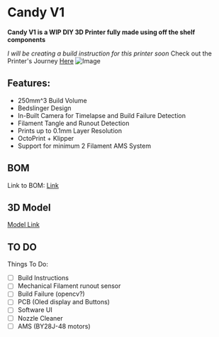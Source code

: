 # Candy V1

**Candy V1 is a WIP DIY 3D Printer fully made using off the shelf components**

 *I will be creating a build instruction for this printer soon* 
Check out the Printer's Journey [Here](https://infill.hackclub.com/printers/candy_v1/)
![Image](https://github.com/user-attachments/assets/5ad5988c-e98f-4c5f-a250-8dab14d97939)

## Features:

- 250mm^3 Build Volume
- Bedslinger Design
- In-Built Camera for Timelapse and Build Failure Detection
- Filament Tangle and Runout Detection
- Prints up to 0.1mm Layer Resolution
- OctoPrint + Klipper
- Support for minimum 2 Filament AMS System

## BOM
Link to BOM: [Link](https://docs.google.com/spreadsheets/d/10UROUA1rVFZyfdf39kwov9C5ffhGzZl1vPd_-cW53OE/edit?gid=1268001236#gid=1268001236)
## 3D Model
[Model Link](https://a360.co/41KpoQx)

## TO DO

Things To Do:
- [ ] Build Instructions
- [ ] Mechanical Filament runout sensor
- [ ] Build Failure (opencv?)
- [ ] PCB (Oled display and Buttons)
- [ ] Software UI
- [ ] Nozzle Cleaner
- [ ] AMS (BY28J-48 motors)
